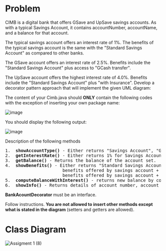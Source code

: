 # Problem
CIMB is a digital bank that offers GSave and UpSave savings accounts.   As with a typical Savings Account, it contains accountNumber, accountName, and a balance for that account.

The typical savings account offers an interest rate of 1%.
The benefits of the typical savings account is the same with the "Standard Savings Account" as compared to other banks.

The GSave account offers an interest rate of 2.5%.
Benefits include the "Standard Savings Account" plus access to "GCash transfer".

The UpSave account offers the highest interest rate of 4.0%.
Benefits include the "Standard Savings Account" plus "with Insurance".
Develop a decorator pattern approach that will implement the given UML diagram:

The content of your Cimb.java should <b>ONLY</b> contain the following codes with the exception of inserting your own package name:

![image](https://github.com/CesarJuliusJimenez/decoratorPattern/assets/116608904/c20b5d5c-f1e6-45f5-a20d-55d3476797e9)

You should display the following output:

![image](https://github.com/CesarJuliusJimenez/decoratorPattern/assets/116608904/0fb2695c-8935-4a59-bbe0-e859e0248fae)

Description of the following methods
<pre>
1. <b> showAccountType()</b> - Either returns "Savings Account", "GSave" or "UpSave"
2. <b> getInterestRate()</b> - Either returns 1% for Savings Account; 2.5% for GSave; 4.0% UpSave
3. <b> getBalance()</b> - Returns the balance of the account set.
4. <b> showBenefits()</b> - Either returns "Standard Savings Account" for Savings Account; 
                      benefits offered by savings account + "GSave Transfer";
                      benefits offered by savings account + "With Insurance";
5. <b> computeBalanceWithInterest()</b> - returns new balance by computing the balance plus the interest depending on the interest rate.
6. <b> showInfo()</b> - Returns details of account number, account name, and balance.
</pre>
<b> BankAcountDecorator </b> must be an interface.

Follow instructions. <b> You are not allowed to insert other methods except what is stated in the diagram </b>(setters and getters are allowed).


# Class Diagram
![Assigment 1 (8)](https://github.com/CesarJuliusJimenez/decoratorPattern/assets/116608904/f3ed3ef7-be47-4dd6-86a7-777f6f397ac9)
